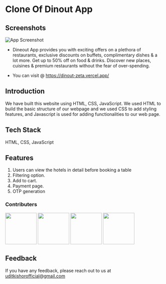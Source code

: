 # Clone Of Dinout App
## Screenshots

![App Screenshot](https://miro.medium.com/max/1400/1*-o0Gs4y3ES5Kjjnj4FB3ig.png)

- Dineout App provides you with exciting offers on a plethora of restaurants, exclusive discounts on buffets, complimentary dishes & a lot more. Get up to 50% off on food & drinks. Discover new places, cuisines & premium restaurants without the fear of over-spending.

- You can visit @ https://dinout-zeta.vercel.app/

## Introduction
 We have built this website using HTML, CSS, JavaScript. We used HTML to build the basic structure of our webpage and we used CSS to add styling features, and Javascript is used for adding functionalities to our web page.

## Tech Stack
HTML, CSS, JavaScript

## Features
1. Users can view the hotels in detail before booking a table
2. Filtering option.
3. Add to cart.
4. Payment page.
5. OTP generation

<h3>Contributers</h3>

<a href = "https://github.com/Uditkishore"><img src = "https://avatars.githubusercontent.com/u/95956949?v=4"  width=100px/></a>
<a href = "https://github.com/sivajipsb"><img src = "https://avatars.githubusercontent.com/u/22596842?v=4"  width=100px/></a>
<a href = "https://github.com/surajpa123"><img src = "https://avatars.githubusercontent.com/u/77233053?v=4"  width=100px/></a>
<a href = "https://github.com/walsonFerrao"><img src = "https://avatars.githubusercontent.com/u/96103529?v=4"  width=100px/></a>

## Feedback

If you have any feedback, please reach out to us at uditkishorofficial@gmail.com


